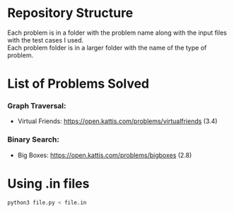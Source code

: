 # Repository Structure 
Each problem is in a folder with the problem name along with the input files with the test cases I used. <br />
Each problem folder is in a larger folder with the name of the type of problem.

# List of Problems Solved
### Graph Traversal:
- Virtual Friends: https://open.kattis.com/problems/virtualfriends (3.4) <br />

### Binary Search:
- Big Boxes: https://open.kattis.com/problems/bigboxes (2.8) <br />

# Using .in files
```bash
python3 file.py < file.in
```
